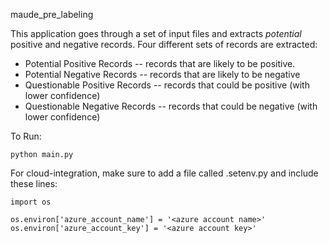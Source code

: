 maude_pre_labeling

This application goes through a set of input files and extracts *potential* positive and negative records. Four different sets of records are extracted:

- Potential Positive Records -- records that are likely to be positive.
- Potential Negative Records -- records that are likely to be negative
- Questionable Positive Records -- records that could be positive (with lower confidence)
- Questionable Negative Records -- records that could be negative (with lower confidence)

To Run:

```
python main.py
```

For cloud-integration, make sure to add a file called .setenv.py and include these lines:

```
import os

os.environ['azure_account_name'] = '<azure account name>'
os.environ['azure_account_key'] = '<azure account key>'

```